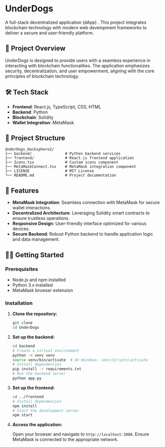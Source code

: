 # UnderDogs

A full-stack decentralized application (dApp) . This project integrates blockchain technology with modern web development frameworks to deliver a secure and user-friendly platform.

## 🚀 Project Overview

UnderDogs is designed to provide users with a seamless experience in interacting with blockchain functionalities. The application emphasizes security, decentralization, and user empowerment, aligning with the core principles of blockchain technology.

## 🛠️ Tech Stack

- **Frontend**: React.js, TypeScript, CSS, HTML
- **Backend**: Python
- **Blockchain**: Solidity
- **Wallet Integration**: MetaMask

## 📁 Project Structure

```
UnderDogs_Hacksphere2/
├── backend/               # Python backend services
├── frontend/              # React.js frontend application
├── Icons.tsx              # Custom icons component
├── MetaMaskConnect.tsx    # MetaMask integration component
├── LICENSE                # MIT License
└── README.md              # Project documentation
```

## 🔑 Features

- **MetaMask Integration**: Seamless connection with MetaMask for secure wallet interactions.
- **Decentralized Architecture**: Leveraging Solidity smart contracts to ensure trustless operations.
- **Responsive Design**: User-friendly interface optimized for various devices.
- **Secure Backend**: Robust Python backend to handle application logic and data management.

## 🧑‍💻 Getting Started

### Prerequisites

- Node.js and npm installed
- Python 3.x installed
- MetaMask browser extension

### Installation

1. **Clone the repository:**

   ```bash
   git clone 
   cd UnderDogs
   ```

2. **Set up the backend:**

   ```bash
   cd backend
   # Create a virtual environment
   python -m venv venv
   source venv/bin/activate  # On Windows: venv\Scripts\activate
   # Install dependencies
   pip install -r requirements.txt
   # Run the backend server
   python app.py
   ```

3. **Set up the frontend:**

   ```bash
   cd ../frontend
   # Install dependencies
   npm install
   # Start the development server
   npm start
   ```

4. **Access the application:**

   Open your browser and navigate to `http://localhost:3000`. Ensure MetaMask is connected to the appropriate network.
